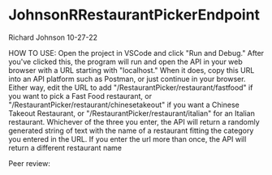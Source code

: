 # JohnsonRRestaurantPickerEndpoint

Richard Johnson
10-27-22

HOW TO USE: Open the project in VSCode and click "Run and Debug." After you've clicked this, the program will run and open the API in your web browser with a URL starting with "localhost." When it does, copy this URL into an API platform such as Postman, or just continue in your browser. Either way, edit the URL to add "/RestaurantPicker/restaurant/fastfood" if you want to pick a Fast Food restaurant, or "/RestaurantPicker/restaurant/chinesetakeout" if you want a Chinese Takeout Restaurant, or "/RestaurantPicker/restaurant/italian" for an Italian restaurant. Whichever of the three you enter, the API will return a randomly generated string of text with the name of a restaurant fitting the category you entered in the URL. If you enter the url more than once, the API will return a different restaurant name

Peer review: 
